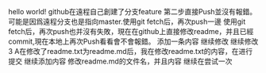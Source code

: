 hello world!
github在遠程自己創建了分支feature
第二步直接Push並沒有報錯。可能是因爲遠程分支也是指向master.使用git fetch后，再次push一邊
使用git fetch后，再次push也并沒有失敗，現在在github上直接修改readme，并且已經commit,現在本地上再次Push看看會不會報錯。
添加一条内容
继续修改
继续修改3
A在修改了readme.txt为readme.md后，我在修改readme.txt的内容，在进行提交
继续添加内容
修改readme.md的文件名，并且内容
继续在尝试一次
